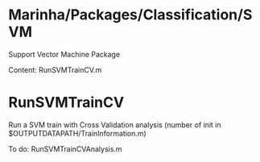 # Marinha/Packages/Classification/SVM

Support Vector Machine Package

Content: RunSVMTrainCV.m

# RunSVMTrainCV

Run a SVM train with Cross Validation analysis (number of init in $OUTPUTDATAPATH/TrainInformation.m)

To do: RunSVMTrainCVAnalysis.m


